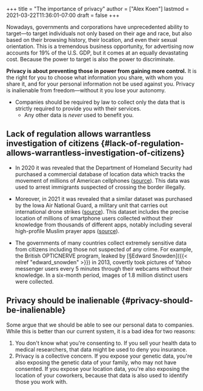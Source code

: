 +++
title = "The importance of privacy"
author = ["Alex Koen"]
lastmod = 2021-03-22T11:36:01-07:00
draft = false
+++

Nowadays, governments and corporations have unprecedented ability to target—to target individuals not only based on their age and race, but also based on their browsing history, their location, and even their sexual orientation. This is a tremendous business opportunity, for advertising now accounts for 19% of the U.S. GDP, but it comes at an equally devastating cost. Because the power to target is also the power to discriminate.

**Privacy is about preventing those in power from gaining more control.** It is the right for you to choose what information you share, with whom you share it, and for your personal information not be used against you. Privacy is inalienable from freedom—without it you lose your autonomy.

-   Companies should be required by law to collect only the data that is strictly required to provide you with their services.
    -   Any other data is _never_ used to benefit you.


## Lack of regulation allows warrantless investigation of citizens {#lack-of-regulation-allows-warrantless-investigation-of-citizens}

-   In 2020 it was revealed that the Department of Homeland Security had purchased a commercial database of location data which tracks the movement of millions of American cellphones ([source](https://www.wsj.com/articles/federal-agencies-use-cellphone-location-data-for-immigration-enforcement-11581078600)). This data was used to arrest immigrants suspected of crossing the border illegally.

-   Moreover, in 2021 it was revealed that a similar dataset was purchased by the Iowa Air National Guard, a military unit that carries out international drone strikes ([source](https://www.vice.com/en/article/y3g97x/location-data-apps-drone-strikes-iowa-national-guard)). This dataset includes the precise location of millions of smartphone users collected without their knowledge from thousands of different apps, notably including several high-profile Muslim prayer apps ([source](https://www.vice.com/en/article/jgqm5x/us-military-location-data-xmode-locate-x)).

-   The governments of many countries collect extremely sensitive data from citizens including those not suspected of any crime. For example, the British OPTICNERVE program, leaked by [§Edward Snowden]({{< relref "edward_snowden" >}}) in 2013, covertly took pictures of Yahoo messenger users every 5 minutes through their webcams without their knowledge. In a six-month period, images of 1.8 million distinct users were collected.


## Privacy should be inalienable {#privacy-should-be-inalienable}

Some argue that we should be able to see our personal data to companies. While this is better than our current system, it is a bad idea for two reasons:

1.  You don't know what you're consenting to. If you sell your health data to medical researchers, that data might be used to deny you insurance.
2.  Privacy is a collective concern. If you expose your genetic data, you're also exposing the genetic data of your family, who may not have consented. If you expose your location data, you're also exposing the location of your coworkers, because that data is also used to identify those you work with.
